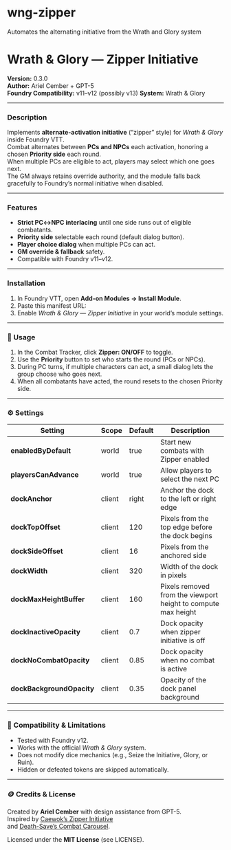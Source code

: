 # wng-zipper
Automates the alternating initiative from the Wrath and Glory system

# Wrath & Glory — Zipper Initiative

**Version:** 0.3.0  
**Author:** Ariel Cember + GPT-5  
**Foundry Compatibility:** v11–v12 (possibly v13) 
**System:** Wrath & Glory  

---

### Description
Implements **alternate-activation initiative** (“zipper” style) for *Wrath & Glory* inside Foundry VTT.  
Combat alternates between **PCs and NPCs** each activation, honoring a chosen **Priority side** each round.  
When multiple PCs are eligible to act, players may select which one goes next.  
The GM always retains override authority, and the module falls back gracefully to Foundry’s normal initiative when disabled.

---

### Features
- **Strict PC↔NPC interlacing** until one side runs out of eligible combatants.  
- **Priority side** selectable each round (default dialog button).  
- **Player choice dialog** when multiple PCs can act.  
- **GM override & fallback** safety.  
- Compatible with Foundry v11–v12.

---

### Installation
1. In Foundry VTT, open **Add-on Modules → Install Module**.  
2. Paste this manifest URL:
3. Enable *Wrath & Glory — Zipper Initiative* in your world’s module settings.

---

### 🔧 Usage
1. In the Combat Tracker, click **Zipper: ON/OFF** to toggle.  
2. Use the **Priority** button to set who starts the round (PCs or NPCs).  
3. During PC turns, if multiple characters can act, a small dialog lets the group choose who goes next.  
4. When all combatants have acted, the round resets to the chosen Priority side.

---

### ⚙️ Settings
| Setting | Scope | Default | Description |
|----------|--------|----------|-------------|
| **enabledByDefault** | world | true | Start new combats with Zipper enabled |
| **playersCanAdvance** | world | true | Allow players to select the next PC |
| **dockAnchor** | client | right | Anchor the dock to the left or right edge |
| **dockTopOffset** | client | 120 | Pixels from the top edge before the dock begins |
| **dockSideOffset** | client | 16 | Pixels from the anchored side |
| **dockWidth** | client | 320 | Width of the dock in pixels |
| **dockMaxHeightBuffer** | client | 160 | Pixels removed from the viewport height to compute max height |
| **dockInactiveOpacity** | client | 0.7 | Dock opacity when zipper initiative is off |
| **dockNoCombatOpacity** | client | 0.85 | Dock opacity when no combat is active |
| **dockBackgroundOpacity** | client | 0.35 | Opacity of the dock panel background |

---

### 🧪 Compatibility & Limitations
- Tested with Foundry v12.  
- Works with the official *Wrath & Glory* system.  
- Does not modify dice mechanics (e.g., Seize the Initiative, Glory, or Ruin).  
- Hidden or defeated tokens are skipped automatically.

---

### 🪙 Credits & License
Created by **Ariel Cember** with design assistance from GPT-5.  
Inspired by [Caewok’s Zipper Initiative](https://github.com/caewok/fvtt-zipper-initiative)  
and [Death-Save’s Combat Carousel](https://github.com/death-save/combat-carousel).  

Licensed under the **MIT License** (see LICENSE).  

